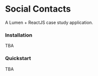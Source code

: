 # Social Contacts
A Lumen + ReactJS case study application.

### Installation
TBA

### Quickstart
TBA